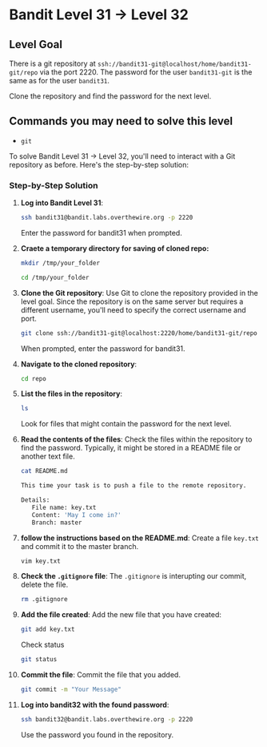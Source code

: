 # Bandit Level 31 → Level 32

## Level Goal

There is a git repository at `ssh://bandit31-git@localhost/home/bandit31-git/repo` via the port 2220. The password for the user `bandit31-git` is the same as for the user `bandit31`.

Clone the repository and find the password for the next level.

## Commands you may need to solve this level

- `git`

To solve Bandit Level 31 → Level 32, you'll need to interact with a Git repository as before. Here's the step-by-step solution:

### Step-by-Step Solution

1. **Log into Bandit Level 31**:

   ```bash
   ssh bandit31@bandit.labs.overthewire.org -p 2220
   ```

   Enter the password for bandit31 when prompted.

2. **Craete a temporary directory for saving of cloned repo:**

   ```bash
   mkdir /tmp/your_folder
   ```

   ```bash
   cd /tmp/your_folder
   ```

3. **Clone the Git repository**:
   Use Git to clone the repository provided in the level goal. Since the repository is on the same server but requires a different username, you'll need to specify the correct username and port.

   ```bash
   git clone ssh://bandit31-git@localhost:2220/home/bandit31-git/repo
   ```

   When prompted, enter the password for bandit31.

4. **Navigate to the cloned repository**:

   ```bash
   cd repo
   ```

5. **List the files in the repository**:

   ```bash
   ls
   ```

   Look for files that might contain the password for the next level.

6. **Read the contents of the files**:
   Check the files within the repository to find the password. Typically, it might be stored in a README file or another text file.

   ```bash
   cat README.md
   ```

   ```bash
   This time your task is to push a file to the remote repository.

   Details:
      File name: key.txt
      Content: 'May I come in?'
      Branch: master
   ```

7. **follow the instructions based on the README.md**:
   Create a file `key.txt` and commit it to the master branch.

   ```bash
   vim key.txt
   ```

8. **Check the `.gitignore` file**:
   The `.gitignore` is interupting our commit, delete the file.

   ```bash
   rm .gitignore
   ```

9. **Add the file created**:
   Add the new file that you have created:

   ```bash
   git add key.txt
   ```

   Check status

   ```bash
   git status
   ```

10. **Commit the file**:
    Commit the file that you added.

    ```bash
    git commit -m "Your Message"
    ```

11. **Log into bandit32 with the found password**:
    ```bash
    ssh bandit32@bandit.labs.overthewire.org -p 2220
    ```
    Use the password you found in the repository.
